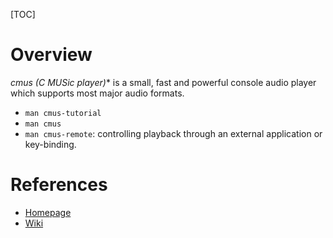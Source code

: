 [TOC]

# Overview
**cmus (C* MUSic player)** is a small, fast and powerful console audio player which supports most major audio formats.

- `man cmus-tutorial`
- `man cmus`
- `man cmus-remote`: controlling playback through an external application or key-binding.

# References
- [Homepage](https://cmus.github.io)
- [Wiki](https://github.com/cmus/cmus/wiki)
